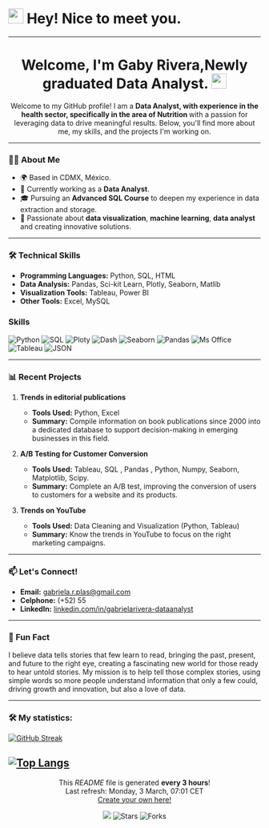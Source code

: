 <h1><img src="https://emojis.slackmojis.com/emojis/images/1531849430/4246/blob-sunglasses.gif?1531849430" width="30"/> Hey! Nice to meet you.</h1>


---

<h1 align="center">
  Welcome, I'm Gaby Rivera,Newly graduated Data Analyst. 
  <img decoding="async" src="https://media.giphy.com/media/hvRJCLFzcasrR4ia7z/giphy.gif" width="30px"/>
</h1>

<p align="center">
  Welcome to my GitHub profile! I am a <strong>Data Analyst, with experience in the health sector, specifically in the area of ​​Nutrition </strong> with a passion for leveraging data to drive meaningful results. Below, you'll find more about me, my skills, and the projects I'm working on.
</p>

---

### 👨‍💻 About Me
- 🌍 Based in CDMX, México.
- 💼 Currently working as a **Data Analyst**.
- 🎓 Pursuing an **Advanced SQL Course** to deepen my experience in data extraction and storage.
- 🌟 Passionate about **data visualization**, **machine learning**, **data analyst** and creating innovative solutions.

---

### 🛠️ Technical Skills
- **Programming Languages:** Python, SQL, HTML
- **Data Analysis:** Pandas, Sci-kit Learn, Plotly, Seaborn, Matlib
- **Visualization Tools:** Tableau, Power BI
- **Other Tools:** Excel, MySQL

<h3>Skills</h3>
<p>
  <img alt="Python" src="https://img.shields.io/badge/-Python-45b8d8?style=flat-square&logo=react&logoColor=white" />
  <img alt="SQL" src="https://img.shields.io/badge/-SQL-8DD6F9?style=flat-square&logo=webpack&logoColor=white" /> 
  <img alt="Ploty" src="https://img.shields.io/badge/-Ploty-764ABC?style=flat-square&logo=docker&logoColor=white" />
  <img alt="Dash" src="https://img.shields.io/badge/-Dash-2088FF?style=flat-square&logo=github-actions&logoColor=white" />
  <img alt="Seaborn" src="https://img.shields.io/badge/-Seaborn-=E10098?style=flat-square&logo=google-cloud&logoColor=white" />
  <img alt="Pandas" src="https://img.shields.io/badge/-Pandas-764ABC?style=flat-square&logo=typescript&logoColor=white" />
  <img alt="Ms Office" src="https://img.shields.io/badge/-Microsoft_Office-5849BE?style=flat-square&logo=insomnia&logoColor=white" />
  <img alt="Tableau" src="https://img.shields.io/badge/-Tableau-311C87?style=flat-square&logo=apollo-graphql&logoColor=white" />
  <img alt="JSON" src="https://img.shields.io/badge/-JSON-430098?style=flat-square&logo=heroku&logoColor=white" />
</p>

---

### 📊 Recent Projects
1. **Trends in editorial publications**  
   - **Tools Used:** Python, Excel  
   - **Summary:** Compile information on book publications since 2000 into a dedicated database to support decision-making in emerging businesses in this field.
   
2. **A/B Testing for Customer Conversion**  
   - **Tools Used:** Tableau, SQL , Pandas , Python, Numpy, Seaborn, Matplotlib, Scipy.
   - **Summary:** Complete an A/B test, improving the conversion of users to customers for a website and its products.

3. **Trends on YouTube**  
   - **Tools Used:** Data Cleaning and Visualization (Python, Tableau)  
   - **Summary:** Know the trends in YouTube to focus on the right marketing campaigns.

---

### 📫 Let's Connect!
- **Email:** gabriela.r.plas@gmail.com
- **Celphone:** (+52) 55 
- **LinkedIn:** [linkedin.com/in/gabrielarivera-dataanalyst]([https://www.linkedin.com/in/gabrielarivera-dataanalyst/])

---

### 🚀 Fun Fact
I believe data tells stories that few learn to read, bringing the past, present, and future to the right eye, creating a fascinating new world for those ready to hear untold stories. My mission is to help tell those complex stories, using simple words so more people understand information that only a few could, driving growth and innovation, but also a love of data.

---

### :hammer_and_wrench: My statistics:

[![GitHub Streak](http://github-readme-streak-stats.herokuapp.com?user=noelianav91&theme=dark&background=000000)](https://git.io/streak-stats)

[![Top Langs](https://github-readme-stats.vercel.app/api/top-langs/?username=noelianav91&layout=compact&theme=vision-friendly-dark)](https://github.com/anuraghazra/github-readme-stats)
------------
<p align="center">This <i>README</i> file is generated <b>every 3 hours</b>!</br>Last refresh: Monday, 3 March, 07:01 CET<br /><a href="https://medium.com/@th.guibert/how-to-create-a-self-updating-readme-md-for-your-github-profile-f8b05744ca91">Create your own here!</a></p>
<p align="center"><img src="https://github.com/thmsgbrt/thmsgbrt/workflows/README%20build/badge.svg" /> <img alt="Stars" src="https://img.shields.io/github/stars/thmsgbrt/thmsgbrt?style=flat-square&labelColor=343b41"/> <img alt="Forks" src="https://img.shields.io/github/forks/thmsgbrt/thmsgbrt?style=flat-square&labelColor=343b41"/></p>
